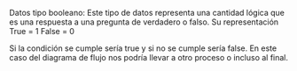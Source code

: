 Datos tipo booleano: Este tipo de datos representa una cantidad lógica que es una respuesta a una pregunta de verdadero o falso.
Su representación
True = 1
False = 0





Si la condición se cumple sería true y si no se cumple sería false. En este caso del diagrama de flujo nos podría llevar a otro proceso o incluso al final.